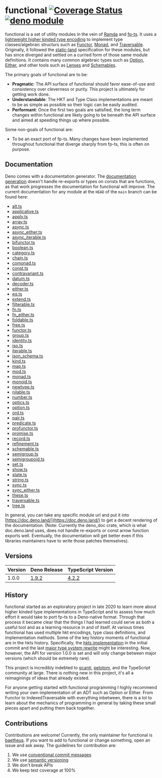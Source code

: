 # functional [![Coverage Status](https://coveralls.io/repos/github/baetheus/fun/badge.svg?branch=main)](https://coveralls.io/github/baetheus/fun?branch=main) [![deno module](https://shield.deno.dev/x/fun)](https://deno.land/x/fun)

functional is a set of utility modules in the vein of
[Ramda](https://ramdajs.com/) and [fp-ts](https://gcanti.github.io/fp-ts/). It
uses a
[lightweight higher kinded type encoding](https://github.com/baetheus/fun/blob/main/kind.ts)
to implement type classes/algebraic structurs such as
[Functor](https://github.com/baetheus/fun/blob/main/functor.ts),
[Monad](https://github.com/baetheus/fun/blob/main/monad.ts), and
[Traversable](https://github.com/baetheus/fun/blob/main/traversable.ts).
Originally, it followed the
[static-land](https://github.com/fantasyland/static-land/blob/master/docs/spec.md)
specification for these modules, but has since diverged and settled on a curried
form of those same module definitions. It contains many common algebraic types
such as [Option](https://github.com/baetheus/fun/blob/main/option.ts),
[Either](https://github.com/baetheus/fun/blob/main/either.ts), and other tools
such as [Lenses](https://github.com/baetheus/fun/blob/main/lens.ts) and
[Schemables](https://github.com/baetheus/fun/blob/main/schemable.ts).

The primary goals of functional are to be:

- **Pragmatic**: The API surface of functional should favor ease-of-use and
  consistency over cleverness or purity. This project is ultimately for getting
  work done.
- **Understandable**: The HKT and Type Class implementations are meant to be as
  simple as possible so their logic can be easily audited.
- **Performant**: Once the first two goals are satisfied, the long term changes
  within functional are likely going to be beneath the API surface and aimed at
  speeding things up where possible.

Some non-goals of functional are:

- To be an exact port of fp-ts. Many changes have been implemented throughout
  functional that diverge sharply from fp-ts, this is often on purpose.

## Documentation

Deno comes with a documentation generator. The
[documentation generation](https://github.com/denoland/deno_doc) doesn't handle
re-exports or types on consts that are functions, as that work progresses the
documentation for functional will improve. The current documentation for any
module at the `HEAD` of the `main` branch can be found here:

- [alt.ts](https://doc.deno.land/https://raw.githubusercontent.com/baetheus/fun/main/alt.ts)
- [applicative.ts](https://doc.deno.land/https://raw.githubusercontent.com/baetheus/fun/main/applicative.ts)
- [apply.ts](https://doc.deno.land/https://raw.githubusercontent.com/baetheus/fun/main/apply.ts)
- [array.ts](https://doc.deno.land/https://raw.githubusercontent.com/baetheus/fun/main/array.ts)
- [async.ts](https://doc.deno.land/https://raw.githubusercontent.com/baetheus/fun/main/async.ts)
- [async_either.ts](https://doc.deno.land/https://raw.githubusercontent.com/baetheus/fun/main/async_either.ts)
- [async_iterable.ts](https://doc.deno.land/https://raw.githubusercontent.com/baetheus/fun/main/async_iterable.ts)
- [bifunctor.ts](https://doc.deno.land/https://raw.githubusercontent.com/baetheus/fun/main/bifunctor.ts)
- [boolean.ts](https://doc.deno.land/https://raw.githubusercontent.com/baetheus/fun/main/boolean.ts)
- [category.ts](https://doc.deno.land/https://raw.githubusercontent.com/baetheus/fun/main/category.ts)
- [chain.ts](https://doc.deno.land/https://raw.githubusercontent.com/baetheus/fun/main/chain.ts)
- [comonad.ts](https://doc.deno.land/https://raw.githubusercontent.com/baetheus/fun/main/comonad.ts)
- [const.ts](https://doc.deno.land/https://raw.githubusercontent.com/baetheus/fun/main/const.ts)
- [contravariant.ts](https://doc.deno.land/https://raw.githubusercontent.com/baetheus/fun/main/contravariant.ts)
- [datum.ts](https://doc.deno.land/https://raw.githubusercontent.com/baetheus/fun/main/datum.ts)
- [decoder.ts](https://doc.deno.land/https://raw.githubusercontent.com/baetheus/fun/main/decoder.ts)
- [either.ts](https://doc.deno.land/https://raw.githubusercontent.com/baetheus/fun/main/either.ts)
- [eq.ts](https://doc.deno.land/https://raw.githubusercontent.com/baetheus/fun/main/eq.ts)
- [extend.ts](https://doc.deno.land/https://raw.githubusercontent.com/baetheus/fun/main/extend.ts)
- [filterable.ts](https://doc.deno.land/https://raw.githubusercontent.com/baetheus/fun/main/filterable.ts)
- [fn.ts](https://doc.deno.land/https://raw.githubusercontent.com/baetheus/fun/main/fn.ts)
- [fn_either.ts](https://doc.deno.land/https://raw.githubusercontent.com/baetheus/fun/main/fn_either.ts)
- [foldable.ts](https://doc.deno.land/https://raw.githubusercontent.com/baetheus/fun/main/foldable.ts)
- [free.ts](https://doc.deno.land/https://raw.githubusercontent.com/baetheus/fun/main/free.ts)
- [functor.ts](https://doc.deno.land/https://raw.githubusercontent.com/baetheus/fun/main/functor.ts)
- [group.ts](https://doc.deno.land/https://raw.githubusercontent.com/baetheus/fun/main/group.ts)
- [identity.ts](https://doc.deno.land/https://raw.githubusercontent.com/baetheus/fun/main/identity.ts)
- [iso.ts](https://doc.deno.land/https://raw.githubusercontent.com/baetheus/fun/main/iso.ts)
- [iterable.ts](https://doc.deno.land/https://raw.githubusercontent.com/baetheus/fun/main/iterable.ts)
- [json_schema.ts](https://doc.deno.land/https://raw.githubusercontent.com/baetheus/fun/main/json_schema.ts)
- [kind.ts](https://doc.deno.land/https://raw.githubusercontent.com/baetheus/fun/main/kind.ts)
- [map.ts](https://doc.deno.land/https://raw.githubusercontent.com/baetheus/fun/main/map.ts)
- [mod.ts](https://doc.deno.land/https://raw.githubusercontent.com/baetheus/fun/main/mod.ts)
- [monad.ts](https://doc.deno.land/https://raw.githubusercontent.com/baetheus/fun/main/monad.ts)
- [monoid.ts](https://doc.deno.land/https://raw.githubusercontent.com/baetheus/fun/main/monoid.ts)
- [newtype.ts](https://doc.deno.land/https://raw.githubusercontent.com/baetheus/fun/main/newtype.ts)
- [nilable.ts](https://doc.deno.land/https://raw.githubusercontent.com/baetheus/fun/main/nilable.ts)
- [number.ts](https://doc.deno.land/https://raw.githubusercontent.com/baetheus/fun/main/number.ts)
- [optics.ts](https://doc.deno.land/https://raw.githubusercontent.com/baetheus/fun/main/optics.ts)
- [option.ts](https://doc.deno.land/https://raw.githubusercontent.com/baetheus/fun/main/option.ts)
- [ord.ts](https://doc.deno.land/https://raw.githubusercontent.com/baetheus/fun/main/ord.ts)
- [pair.ts](https://doc.deno.land/https://raw.githubusercontent.com/baetheus/fun/main/pair.ts)
- [predicate.ts](https://doc.deno.land/https://raw.githubusercontent.com/baetheus/fun/main/predicate.ts)
- [profunctor.ts](https://doc.deno.land/https://raw.githubusercontent.com/baetheus/fun/main/profunctor.ts)
- [promise.ts](https://doc.deno.land/https://raw.githubusercontent.com/baetheus/fun/main/promise.ts)
- [record.ts](https://doc.deno.land/https://raw.githubusercontent.com/baetheus/fun/main/record.ts)
- [refinement.ts](https://doc.deno.land/https://raw.githubusercontent.com/baetheus/fun/main/refinement.ts)
- [schemable.ts](https://doc.deno.land/https://raw.githubusercontent.com/baetheus/fun/main/schemable.ts)
- [semigroup.ts](https://doc.deno.land/https://raw.githubusercontent.com/baetheus/fun/main/semigroup.ts)
- [semigroupoid.ts](https://doc.deno.land/https://raw.githubusercontent.com/baetheus/fun/main/semigroupoid.ts)
- [set.ts](https://doc.deno.land/https://raw.githubusercontent.com/baetheus/fun/main/set.ts)
- [show.ts](https://doc.deno.land/https://raw.githubusercontent.com/baetheus/fun/main/show.ts)
- [state.ts](https://doc.deno.land/https://raw.githubusercontent.com/baetheus/fun/main/state.ts)
- [string.ts](https://doc.deno.land/https://raw.githubusercontent.com/baetheus/fun/main/string.ts)
- [sync.ts](https://doc.deno.land/https://raw.githubusercontent.com/baetheus/fun/main/sync.ts)
- [sync_either.ts](https://doc.deno.land/https://raw.githubusercontent.com/baetheus/fun/main/sync_either.ts)
- [these.ts](https://doc.deno.land/https://raw.githubusercontent.com/baetheus/fun/main/these.ts)
- [traversable.ts](https://doc.deno.land/https://raw.githubusercontent.com/baetheus/fun/main/traversable.ts)
- [tree.ts](https://doc.deno.land/https://raw.githubusercontent.com/baetheus/fun/main/tree.ts)

In general, you can take any specific module url and put it into
[https://doc.deno.land/](https://doc.deno.land/) to get a decent rendering of
the documentation. (Note: Currently the deno_doc crate, which is what
doc.deno.land uses, does not handle re-exports or const arrow function exports
well. Eventually, the documentation will get better even if this libraries
maintainers have to write those patches themselves).

## Versions

| Version | Deno Release                                                  | TypeScript Version                                                   |
|---------|---------------------------------------------------------------|----------------------------------------------------------------------|
| 1.0.0   | [1.9.2](https://github.com/denoland/deno/releases/tag/v1.9.2) | [4.2.2](https://github.com/microsoft/TypeScript/releases/tag/v4.2.2) |

## History

functional started as an exploratory project in late 2020 to learn more about
higher kinded type implementations in TypeScript and to assess how much effort
it would take to port fp-ts to a Deno-native format. Through that process it
became clear that the things I had learned could serve as both a useful tool and
as a learning resource in and of itself. At various times functional has used
multiple hkt encodings, type class definitions, and implementation methods. Some
of the key history moments of functional are in the hkts history. Specifically,
the
[hkts implementation](https://github.com/nullpub/hkts/commit/684e3e56c2d6ae7313fc70c2f35a942c8abad8d8)
in the initial commit and the last
[major type system rewrite](https://github.com/nullpub/hkts/tree/32ddaa0ddde4d437807a66e914c7854867ed847d)
might be interesting. Now, however, the API for version 1.0.0 is set and will
only change between major versions (which should be extremely rare).

This project is incredibly indebted to [gcanti](https://github.com/gcanti),
[pelotom](https://github.com/pelotom), and the TypeScript community at large.
There is nothing new in this project, it's all a reimaginings of ideas that
already existed.

For anyone getting started with functional programming I highly recommend
writing your own implementation of an ADT such as Option or Either. From Functor
to IndexedTraversable with everything inbetween, there is a lot to learn about
the mechanics of programming in general by taking these small pieces apart and
putting them back together.

## Contributions

Contributions are welcome! Currently, the only maintainer for functional is
[baetheus](https://github.com/baetheus). If you want to add to functional or
change something, open an issue and ask away. The guidelines for contribution
are:

1. We use
   [conventional commit messages](https://www.conventionalcommits.org/en/v1.0.0/)
2. We use [semantic versioning](https://semver.org/)
3. We don't break APIs
4. We keep test coverage at 100%
